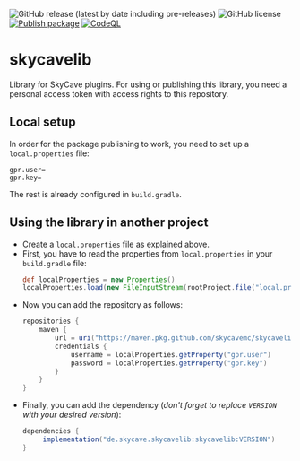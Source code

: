 ![GitHub release (latest by date including pre-releases)](https://img.shields.io/github/v/release/skycavemc/skycavelib?include_prereleases&style=plastic)
![GitHub license](https://img.shields.io/github/license/skycavemc/skycavelib?style=plastic)
[![Publish package](https://github.com/skycavemc/skycavelib/actions/workflows/gradle_package.yml/badge.svg)](https://github.com/skycavemc/skycavelib/actions/workflows/gradle_package.yml)
[![CodeQL](https://github.com/skycavemc/skycavelib/actions/workflows/codeql.yml/badge.svg)](https://github.com/skycavemc/skycavelib/actions/workflows/codeql.yml)
# skycavelib
Library for SkyCave plugins.
For using  or publishing this library, you need a personal access token with access rights to this repository.

## Local setup
In order for the package publishing to work, you need to set up a `local.properties` file:
```properties
gpr.user=
gpr.key=
```
The rest is already configured in `build.gradle`.

## Using the library in another project
- Create a `local.properties` file as explained above.
- First, you have to read the properties from `local.properties` in your `build.gradle` file:
  ```groovy
  def localProperties = new Properties()
  localProperties.load(new FileInputStream(rootProject.file("local.properties")))
  ```
- Now you can add the repository as follows:
  ```groovy
  repositories {
      maven {
          url = uri("https://maven.pkg.github.com/skycavemc/skycavelib")
          credentials {
              username = localProperties.getProperty("gpr.user")
              password = localProperties.getProperty("gpr.key")
          }
      }
  }
  ```
- Finally, you can add the dependency (_don't forget to replace `VERSION` with your desired version_):
  ```groovy
  dependencies {
       implementation("de.skycave.skycavelib:skycavelib:VERSION")
  }
  ```


